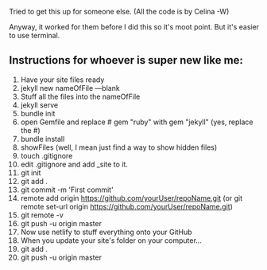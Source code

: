 Tried to get this up for someone else. (All the code is by Celina -W)

Anyway, it worked for them before I did this so it's moot point. But it's easier to use terminal.



## Instructions for whoever is super new like me:

1. Have your site files ready
2. jekyll new nameOfFile —blank
3. Stuff all the files into the nameOfFile
4. jekyll serve
5. bundle init
6. open Gemfile and replace # gem "ruby" with gem "jekyll" (yes, replace the #)
7. bundle install
8. showFiles (well, I mean just find a way to show hidden files)
9. touch .gitignore
10. edit .gitignore and add _site to it.
11. git init
12. git add .
13. git commit -m 'First commit'
14. remote add origin https://github.com/yourUser/repoName.git (or git remote set-url origin https://github.com/yourUser/repoName.git)
15. git remote -v
16. git push -u origin master
17. Now use netlify to stuff everything onto your GitHub 
18. When you update your site's folder on your computer...
19. git add .
20. git push -u origin master